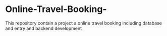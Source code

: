 # Online-Travel-Booking-
This repository contain a project a online travel booking including database and entry and backend development

